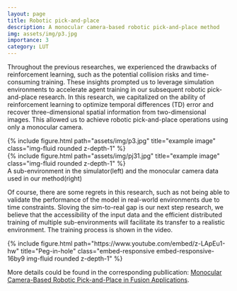 ```yaml
---
layout: page
title: Robotic pick-and-place
description: A monocular camera-based robotic pick-and-place method
img: assets/img/p3.jpg
importance: 3
category: LUT
---
```




Throughout the previous researches, we experienced the drawbacks of reinforcement learning, such as the potential collision risks and time-consuming training. These insights prompted us to leverage simulation environments to accelerate agent training in our subsequent robotic pick-and-place research. In this research, we capitalized on the ability of reinforcement learning to optimize temporal differences (TD) error and recover three-dimensional spatial information from two-dimensional images. This allowed us to achieve robotic pick-and-place operations using only a monocular camera. 

<div class="row">
    <div class="col-sm-7 mt-3 mt-md-0">
        {% include figure.html path="assets/img/p3.jpg" title="example image" class="img-fluid rounded z-depth-1" %}
    </div>
    <div class="col-sm-5 mt-3 mt-md-0">
        {% include figure.html path="assets/img/pj31.jpg" title="example image" class="img-fluid rounded z-depth-1" %}
    </div>
</div>
<div class="caption">
    A sub-environment in the simulator(left) and the monocular camera data used in our method(right)
</div>

Of course, there are some regrets in this research, such as not being able to validate the performance of the model in real-world environments due to time constraints. Sloving the sim-to-real gap is our next step research, we believe that the accessibility of the input data and the efficient distributed training of multiple sub-environments will facilitate its transfer to a realistic environment. The training process is shown in the video.

<div class="row justify-content-sm-center">
    <div class="col-10">
        {% include figure.html path="https://www.youtube.com/embed/z-LApEu1-hw" title="Peg-in-hole" class="embed-responsive embed-responsive-16by9 img-fluid rounded z-depth-1" %}
    </div>
</div>

More details could be found in the corresponding publlication: [Monocular Camera-Based Robotic Pick-and-Place in Fusion Applications](https://www.mdpi.com/2076-3417/13/7/4487).
